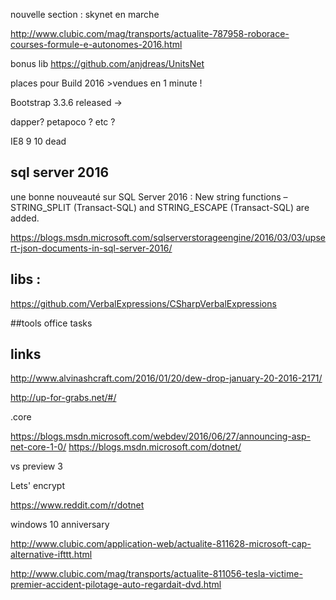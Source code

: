
nouvelle section : skynet en marche

http://www.clubic.com/mag/transports/actualite-787958-roborace-courses-formule-e-autonomes-2016.html

bonus lib
https://github.com/anjdreas/UnitsNet


places pour Build 2016 >vendues en 1 minute !

Bootstrap 3.3.6 released -> 



dapper? petapoco ? etc ?

IE8 9 10 dead

## sql server 2016

une bonne nouveauté sur SQL Server 2016 : 
New string functions – STRING_SPLIT (Transact-SQL) and STRING_ESCAPE (Transact-SQL) are added. 

https://blogs.msdn.microsoft.com/sqlserverstorageengine/2016/03/03/upsert-json-documents-in-sql-server-2016/


## libs :

https://github.com/VerbalExpressions/CSharpVerbalExpressions

##tools office tasks

## links
http://www.alvinashcraft.com/2016/01/20/dew-drop-january-20-2016-2171/


http://up-for-grabs.net/#/


.core

https://blogs.msdn.microsoft.com/webdev/2016/06/27/announcing-asp-net-core-1-0/
https://blogs.msdn.microsoft.com/dotnet/

vs preview 3

Lets' encrypt


https://www.reddit.com/r/dotnet


windows 10 anniversary

http://www.clubic.com/application-web/actualite-811628-microsoft-cap-alternative-ifttt.html

http://www.clubic.com/mag/transports/actualite-811056-tesla-victime-premier-accident-pilotage-auto-regardait-dvd.html
